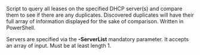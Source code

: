 Script to query all leases on the specified DHCP server(s) and compare them to see if there are any duplicates. Discovered duplicates will have their full array of information displayed for the sake of comparison. Written in PowerShell.

Servers are specified via the **-ServerList** mandatory parameter. It accepts an array of input. Must be at least length 1.